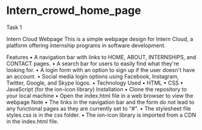 # Intern_crowd_home_page
Task 1 

Intern Cloud Webpage
This is a simple webpage design for Intern Cloud, a platform offering internship programs in software development.

Features
•	A navigation bar with links to HOME, ABOUT, INTERNSHIPS, and CONTACT pages.
•	A search bar for users to easily find what they're looking for.
•	A login form with an option to sign up if the user doesn't have an account.
•	Social media login options using Facebook, Instagram, Twitter, Google, and Skype logos.
•	Technology Used
•	HTML
•	CSS
•	JavaScript (for the ion-icon library)
Installation
•	Clone the repository to your local machine
•	Open the index.html file in a web browser to view the webpage
Note
•	The links in the navigation bar and the form do not lead to any functional pages as they are currently set to "#".
•	The stylesheet file styles.css is in the css folder.
•	The ion-icon library is imported from a CDN in the index.html file.
